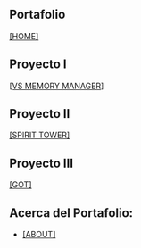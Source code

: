 ## Portafolio
[[HOME]](https://github.com/R3DP4R4D153/T3C-D4T0S-II/wiki)
## Proyecto I
[[VS MEMORY MANAGER]](https://github.com/SlimeVRS/VS-Memory-Manager/wiki)
## Proyecto II
[[SPIRIT TOWER]](https://github.com/R3DP4R4D153/PROYECTO-II-SPIRIT-TOWER)
## Proyecto III
[[GOT]](https://github.com/R3DP4R4D153/PROYECTO-III-GOT)
## Acerca del Portafolio:
* [[ABOUT]](https://github.com/R3DP4R4D153/T3C-D4T0S-II/wiki/About)
